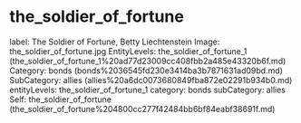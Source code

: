 # the_soldier_of_fortune

label: The Soldier of Fortune, Betty Liechtenstein
Image: the_soldier_of_fortune.jpg
EntityLevels: the_soldier_of_fortune_1 (the_soldier_of_fortune_1%20ad77d23009cc408fbb2a485e43320b6f.md)
Category: bonds (bonds%2036545fd230e3414ba3b7871631ad09bd.md)
SubCategory: allies (allies%20a6dc0073680849fba872e02291b934b0.md)
entityLevels: the_soldier_of_fortune_1
category: bonds
subCategory: allies
Self: the_soldier_of_fortune (the_soldier_of_fortune%204800cc277f42484bb6bf84eabf38691f.md)

[](Untitled%2074539a6bd29c482a8b2db54663bd262e.md)